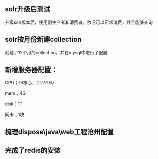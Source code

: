 ## solr升级后测试

升级solr版本后，使用旧生产者和消费者，依旧可以正常消费，并且能够查询

## solr按月份新建collection

创建了12个月的collection，并在mysql中进行了配置

## 新增服务器配置：

CPU；16核心，2.27GHZ

mem：4G

disk：1T

网卡：1块

## 梳理dispose\java\web工程沧州配置

## 完成了redis的安装







